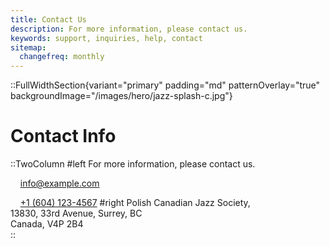 ```yaml
---
title: Contact Us
description: For more information, please contact us.
keywords: support, inquiries, help, contact
sitemap:
  changefreq: monthly
---
```


::FullWidthSection{variant="primary" padding="md" patternOverlay="true" backgroundImage="/images/hero/jazz-splash-c.jpg"}

# Contact Info

::TwoColumn
#left
For more information, please contact us.

&nbsp;&nbsp;&nbsp;&nbsp;[info@example.com](mailto:info@pcjazzsociety.ca)

&nbsp;&nbsp;&nbsp;&nbsp;[+1 (604) 123-4567](tel:604-984-7857)
#right
Polish Canadian Jazz Society,<br>
13830, 33rd Avenue, Surrey, BC<br>
Canada, V4P 2B4<br>
::

